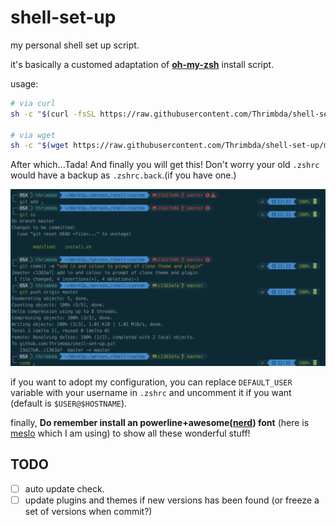 # shell-set-up

my personal shell set up script.

it's basically a customed adaptation of **[oh-my-zsh](https://ohmyz.sh/)** install script.

usage:

```bash
# via curl
sh -c "$(curl -fsSL https://raw.githubusercontent.com/Thrimbda/shell-set-up/master/install.sh)"

# via wget
sh -c "$(wget https://raw.githubusercontent.com/Thrimbda/shell-set-up/master/install.sh -O -)"
```

After which...Tada! And finally you will get this! Don't worry your old `.zshrc` would have a backup as `.zshrc.back`.(if you have one.)

![screen-shot](https://raw.githubusercontent.com/Thrimbda/shell-set-up/master/screen_shot.png)

if you want to adopt my configuration, you can replace `DEFAULT_USER` variable with your username in `.zshrc` and uncomment it if you want (default is `$USER@$HOSTNAME`).

finally, **Do remember install an powerline+awesome([nerd](https://github.com/ryanoasis/nerd-fonts)) font** (here is [meslo](https://raw.githubusercontent.com/Thrimbda/shell-set-up/master/font/Meslo%20LG%20M%20Regular%20Nerd%20Font%20Complete.otf) which I am using) to show all these wonderful stuff!

## TODO

- [ ] auto update check.
- [ ] update plugins and themes if new versions has been found (or freeze a set of versions when commit?)
